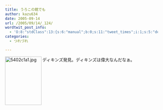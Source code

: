 ```yaml
---
title: うろこの館でも
author: kazu634
date: 2005-09-14
url: /2005/09/14/_124/
wordtwit_post_info:
  - 'O:8:"stdClass":13:{s:6:"manual";b:0;s:11:"tweet_times";i:1;s:5:"delay";i:0;s:7:"enabled";i:1;s:10:"separation";s:2:"60";s:7:"version";s:3:"3.7";s:14:"tweet_template";b:0;s:6:"status";i:2;s:6:"result";a:0:{}s:13:"tweet_counter";i:2;s:13:"tweet_log_ids";a:1:{i:0;i:2029;}s:9:"hash_tags";a:0:{}s:8:"accounts";a:1:{i:0;s:7:"kazu634";}}'
categories:
  - つれづれ

---
```

<div class="section">
<p>
<img width="120" align="left" alt="5402c1a1.jpg" src="http://image.blog.livedoor.jp/simoom634/imgs/5/4/5402c1a1.jpg" class="pict" height="160" border="0" />ディキンズ発見。ディキンズは偉大なんだなぁ。
</p>
</div>